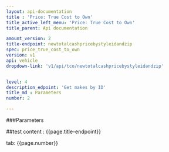 ```yaml
---
layout: api-documentation
title : 'Price: True Cost to Own'
title_active_left_menu: 'Price: True Cost to Own'
title_parent: Api documentation

amount_version: 2
title-endpoint: newtotalcashpricebystyleidandzip
spec: price_true_cost_to_own
version: v1
api: vehicle
dropdown-link: 'v1/api/tco/newtotalcashpricebystyleidandzip'


level: 4
description_edpoint: 'Get makes by ID'
title_md : Parameters
number: 2

---
```


###Parameters

##test content : {{page.title-endpoint}} 

tab: {{page.number}}
